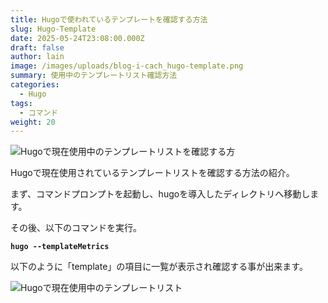 ```yaml
---
title: Hugoで使われているテンプレートを確認する方法
slug: Hugo-Template
date: 2025-05-24T23:08:00.000Z
draft: false
author: lain
image: /images/uploads/blog-i-cach_hugo-template.png
summary: 使用中のテンプレートリスト確認方法
categories:
  - Hugo
tags:
  - コマンド
weight: 20
---
```

![](/images/uploads/blog-i-cach_hugo-template.png "Hugoで現在使用中のテンプレートリストを確認する方")



Hugoで現在使用されているテンプレートリストを確認する方法の紹介。

まず、コマンドプロンプトを起動し、hugoを導入したディレクトリへ移動します。

その後、以下のコマンドを実行。

**`hugo --templateMetrics`**

以下のように「template」の項目に一覧が表示され確認する事が出来ます。

![](/images/uploads/イメージ16057.jpg "Hugoで現在使用中のテンプレートリスト")
